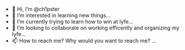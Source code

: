- 👋 Hi, I’m @ch1pster
- 👀 I’m interested in learning new things...
- 🌱 I’m currently trying to learn how to win at lyfe...
- 💞️ I’m looking to collaborate on working efficently and organizing my lyfe...
- 📫 How to reach me? Why would you want to reach me? ...

<!---
ch1pster/ch1pster is a ✨ special ✨ repository because its `README.md` (this file) appears on your GitHub profile.
You can click the Preview link to take a look at your changes.
--->
